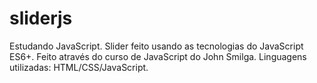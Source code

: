 # sliderjs
Estudando JavaScript. Slider feito usando as tecnologias do JavaScript ES6+. Feito através do curso de JavaScript do John Smilga. Linguagens utilizadas: HTML/CSS/JavaScript.
